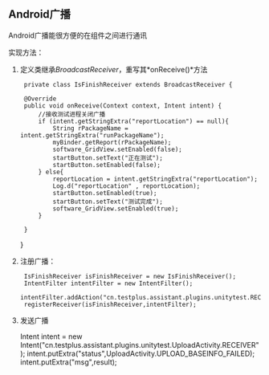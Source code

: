 ## Android广播 ##

Android广播能很方便的在组件之间进行通讯

实现方法：



1. 定义类继承*BroadcastReceiver*，重写其*onReceive()*方法

    	private class IsFinishReceiver extends BroadcastReceiver {

        @Override
        public void onReceive(Context context, Intent intent) {
            //接收测试进程关闭广播
            if (intent.getStringExtra("reportLocation") == null){
                String rPackageName = intent.getStringExtra("runPackageName");
                myBinder.getReport(rPackageName);
                software_GridView.setEnabled(false);
                startButton.setText("正在测试");
                startButton.setEnabled(false);
            } else{
                reportLocation = intent.getStringExtra("reportLocation");
                Log.d("reportLocation" , reportLocation);
                startButton.setEnabled(true);
                startButton.setText("测试完成");
                software_GridView.setEnabled(true);
            }

        }
    }
2. 注册广播：
    
    
        IsFinishReceiver isFinishReceiver = new IsFinishReceiver();
        IntentFilter intentFilter = new IntentFilter();
        intentFilter.addAction("cn.testplus.assistant.plugins.unitytest.RECEIVER");
        registerReceiver(isFinishReceiver,intentFilter);

3. 发送广播

    Intent intent = new Intent("cn.testplus.assistant.plugins.unitytest.UploadActivity.RECEIVER");
    intent.putExtra("status",UploadActivity.UPLOAD_BASEINFO_FAILED);
                intent.putExtra("msg",result);    
        
